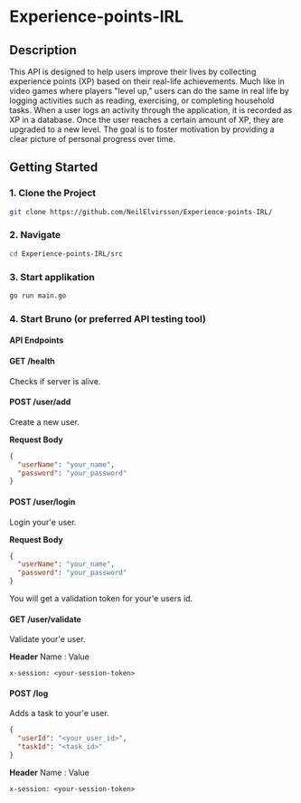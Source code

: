 # Experience-points-IRL

## Description

This API is designed to help users improve their lives by collecting experience points (XP) based on their real-life achievements. Much like in video games where players "level up," users can do the same in real life by logging activities such as reading, exercising, or completing household tasks. When a user logs an activity through the application, it is recorded as XP in a database. Once the user reaches a certain amount of XP, they are upgraded to a new level. The goal is to foster motivation by providing a clear picture of personal progress over time.

## Getting Started 

### 1. Clone the Project
```bash
git clone https://github.com/NeilElvirsson/Experience-points-IRL/
```
### 2. Navigate 
```bash
cd Experience-points-IRL/src
```

### 3. Start applikation
```bash
go run main.go
```

### 4. Start Bruno (or preferred API testing tool)

#### API Endpoints

#### GET /health
Checks if server is alive.


#### POST /user/add
Create a new user.

**Request Body**
```json
{
  "userName": "your_name",
  "password": "your_password"
}
```

#### POST /user/login
Login your'e user.

**Request Body**
```json
{
  "userName": "your_name",
  "password": "your_password"
}
```
You will get a validation token for your'e users id.

#### GET /user/validate
Validate your'e user.

**Header**
Name : Value
```
x-session: <your-session-token>
```
#### POST /log
Adds a task to your'e user.

```json
{
  "userId": "<your_user_id>",
  "taskId": "<task_id>"
}
```
**Header**
Name : Value 
```
x-session: <your-session-token>
```









